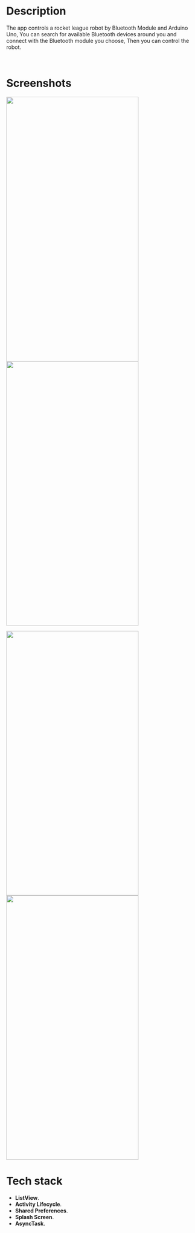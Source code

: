 
# Description

The app controls a rocket league robot by Bluetooth Module and Arduino Uno, You can search for available Bluetooth devices around you and connect with the Bluetooth module you choose, Then you can control the robot.

</br>

# Screenshots

<img src="https://user-images.githubusercontent.com/79477855/170486266-3a022a27-b5e1-4723-b4c4-de345f2401b0.jpeg" width="350" height="700"> <img src="https://user-images.githubusercontent.com/79477855/170486512-4a479b21-08a5-4816-95d6-492cf6b40f61.jpeg" width="350" height="700">

<img src="https://user-images.githubusercontent.com/79477855/170486594-9dd1358a-8aa0-4309-b3ac-f267f8b3ab01.jpeg" width="350" height="700"> <img src="https://user-images.githubusercontent.com/79477855/170486656-c95d25b2-0432-4887-8316-59a6b32fe211.jpeg" width="350" height="700"> 

# Tech stack
* **ListView**.
* **Activity Lifecycle**.
* **Shared Preferences**.
* **Splash Screen**.
* **AsyncTask**.


